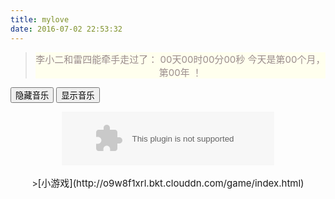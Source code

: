 ```yaml
---
title: mylove
date: 2016-07-02 22:53:32
---
```

<style type="text/css">
#lovelqw {
  background: #ffe;
  margin: 0px auto;
  text-align: center;
  padding: 0px;
  font-size: 15px;
  color: #9a8c8c;
}
</style>

<script type="text/javascript">
//用到的函数在\themes\next\layout\_scripts\myscript\myscript.swig文件中
    setInterval("loveTime('2014/02/6 19:46:00')",1000);
    </script>

<blockquote class="blockquote-center"><div id="lovelqw">李小二和雷四能牵手走过了：
    <span id="t_d">00</span>天<span id="t_h">00</span>时<span id="t_m">00</span>分<span id="t_s">00</span>秒
<span id="loveYear">今天是第<span id="t_month">00</span>个月，第<span id="t_year">00</span>年 ！</span></div></blockquote><form><!--当点击相应按钮，执行相应操作，为按钮添加相应事件--><input type="button" id="bthidden" onclick="hideElement('music');showElement('btshow');hideElement('bthidden')" value="隐藏音乐" > <input type="button" id="btshow" class="hidden" onclick="showElement('music');showElement('bthidden');hideElement('btshow')" value="显示音乐" ></form><div id="music" style="text-align: center;"><embed src="http://music.163.com/style/swf/widget.swf?sid=27836179&type=2&auto=0&width=320&height=66" width="340" height="86"  allowNetworking="all"></embed><div>
<br/>
><span style="font-size: 15px;">[小游戏](http://o9w8f1xrl.bkt.clouddn.com/game/index.html)</span>

